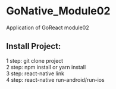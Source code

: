 # GoNative_Module02
Application of GoReact module02

## Install Project:
1 step: git clone project <br>
2 step: npm install or yarn install <br>
3 step: react-native link <br>
4 step: react-native run-android/run-ios <br>
